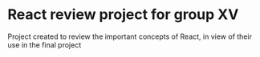 # React review project for group XV
 Project created to review the important concepts of React, in view of their use in the final project

